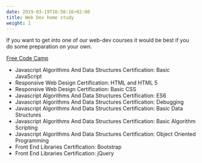 ```yaml
---
date: 2019-03-19T16:50:16+02:00
title: Web Dev home study
weight: 1
---
```


If you want to get into one of our web-dev courses it would be best if you do some preparation on your own. 

[Free Code Camp](https://learn.freecodecamp.org/)

- Javascript Algorithms And Data Structures Certification: Basic JavaScript
- Responsive Web Design Certification: HTML and HTML 5
- Responsive Web Design Certification: Basic CSS
- Javascript Algorithms And Data Structures Certification: ES6
- Javascript Algorithms And Data Structures Certification: Debugging
- Javascript Algorithms And Data Structures Certification: Basic Data Structures
- Javascript Algorithms And Data Structures Certification: Basic Algorithm Scripting
- Javascript Algorithms And Data Structures Certification: Object Oriented Programming
- Front End Libraries Certification: Bootstrap
- Front End Libraries Certification: jQuery
